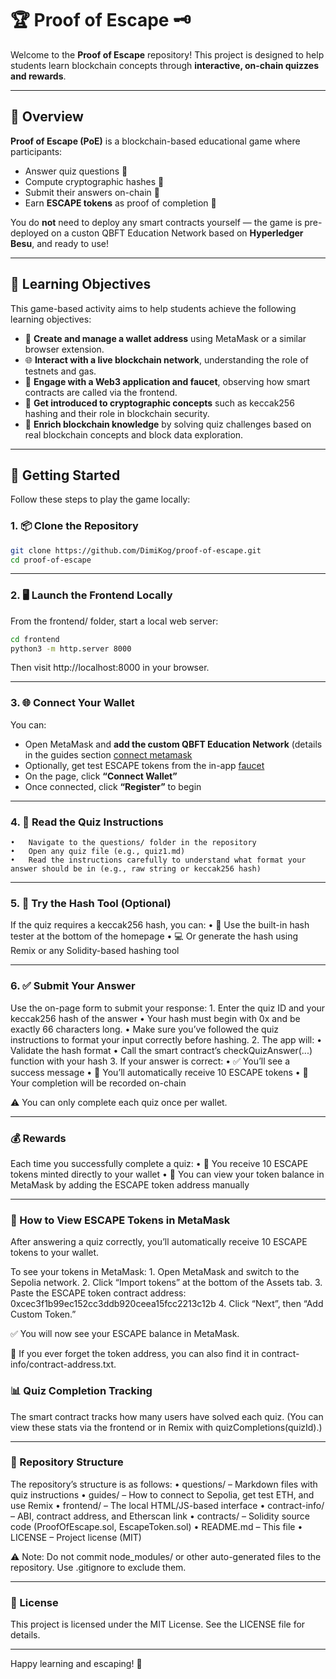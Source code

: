 # 🏆 Proof of Escape 🗝️

Welcome to the **Proof of Escape** repository! This project is designed to help students learn blockchain concepts through **interactive, on-chain quizzes and rewards**.

---

## 🚀 Overview

**Proof of Escape (PoE)** is a blockchain-based educational game where participants:

- Answer quiz questions 🤔
- Compute cryptographic hashes 🔑
- Submit their answers on-chain 🔗
- Earn **ESCAPE tokens** as proof of completion 🎁

You do **not** need to deploy any smart contracts yourself — the game is pre-deployed on a custon QBFT Education Network based on **Hyperledger Besu**, and ready to use!

---

## 🎯 Learning Objectives

This game-based activity aims to help students achieve the following learning objectives:

- 🦊 **Create and manage a wallet address** using MetaMask or a similar browser extension.
- 🌐 **Interact with a live blockchain network**, understanding the role of testnets and gas.
- 🧩 **Engage with a Web3 application and faucet**, observing how smart contracts are called via the frontend.
- 🔐 **Get introduced to cryptographic concepts** such as keccak256 hashing and their role in blockchain security.
- 🧠 **Enrich blockchain knowledge** by solving quiz challenges based on real blockchain concepts and block data exploration.

---

## 🧰 Getting Started

Follow these steps to play the game locally:

### 1. 📦 Clone the Repository

```bash
git clone https://github.com/DimiKog/proof-of-escape.git
cd proof-of-escape
```

---

### 2. 🖥️ Launch the Frontend Locally

From the frontend/ folder, start a local web server:

```bash
cd frontend
python3 -m http.server 8000
```
Then visit http://localhost:8000 in your browser.

---

### 3. 🌐 Connect Your Wallet

You can:
- Open MetaMask and **add the custom QBFT Education Network** (details in the guides section [connect metamask](https://github.com/DimiKog/proof-of-escape/blob/main/guides/besu-setup-metamask.md)
- Optionally, get test ESCAPE tokens from the in-app [faucet](https://github.com/DimiKog/proof-of-escape/blob/main/guides/info-for-besu-faucet.md)
- On the page, click **“Connect Wallet”**
- Once connected, click **“Register”** to begin

---

### 4. 📄 Read the Quiz Instructions
	•	Navigate to the questions/ folder in the repository
	•	Open any quiz file (e.g., quiz1.md)
	•	Read the instructions carefully to understand what format your answer should be in (e.g., raw string or keccak256 hash)

---

### 5. 🧪 Try the Hash Tool (Optional)

If the quiz requires a keccak256 hash, you can:
	•	🧪 Use the built-in hash tester at the bottom of the homepage
	•	💻 Or generate the hash using Remix or any Solidity-based hashing tool

---

### 6. ✅ Submit Your Answer

Use the on-page form to submit your response:
	1.	Enter the quiz ID and your keccak256 hash of the answer
	•	Your hash must begin with 0x and be exactly 66 characters long.
	•	Make sure you’ve followed the quiz instructions to format your input correctly before hashing.
	2.	The app will:
	•	Validate the hash format
	•	Call the smart contract’s checkQuizAnswer(...) function with your hash
	3.	If your answer is correct:
	•	✅ You’ll see a success message
	•	🎁 You’ll automatically receive 10 ESCAPE tokens
	•	📌 Your completion will be recorded on-chain

⚠️ You can only complete each quiz once per wallet.

---

### 💰 Rewards

Each time you successfully complete a quiz:
	•	🎁 You receive 10 ESCAPE tokens minted directly to your wallet
	•	👛 You can view your token balance in MetaMask by adding the ESCAPE token address manually

---

### 👛 How to View ESCAPE Tokens in MetaMask

After answering a quiz correctly, you’ll automatically receive 10 ESCAPE tokens to your wallet.

To see your tokens in MetaMask:
	1.	Open MetaMask and switch to the Sepolia network.
	2.	Click “Import tokens” at the bottom of the Assets tab.
	3.	Paste the ESCAPE token contract address: 0xcec3f1b99ec152cc3ddb920ceea15fcc2213c12b
	4.	Click “Next”, then “Add Custom Token.”

✅ You will now see your ESCAPE balance in MetaMask.

🔎 If you ever forget the token address, you can also find it in contract-info/contract-address.txt.

### 📊 Quiz Completion Tracking

The smart contract tracks how many users have solved each quiz.
(You can view these stats via the frontend or in Remix with quizCompletions(quizId).)

---

### 📂 Repository Structure

The repository’s structure is as follows:
	•	questions/ – Markdown files with quiz instructions
	•	guides/ – How to connect to Sepolia, get test ETH, and use Remix
	•	frontend/ – The local HTML/JS-based interface
	•	contract-info/ – ABI, contract address, and Etherscan link
	•	contracts/ – Solidity source code (ProofOfEscape.sol, EscapeToken.sol)
	•	README.md – This file
	•	LICENSE – Project license (MIT)

⚠️ Note: Do not commit node_modules/ or other auto-generated files to the repository. Use .gitignore to exclude them.

---

### 📜 License

This project is licensed under the MIT License.
See the LICENSE file for details.

---

Happy learning and escaping! 🔐
